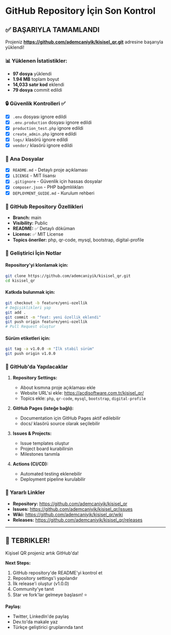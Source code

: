 # GitHub Repository İçin Son Kontrol

## ✅ BAŞARIYLA TAMAMLANDI

Projeniz **https://github.com/ademcaniyik/kisisel_qr.git** adresine başarıyla yüklendi!

### 📊 Yüklenen İstatistikler:
- **97 dosya** yüklendi
- **1.94 MB** toplam boyut
- **14,033 satır kod** eklendi
- **79 dosya** commit edildi

### 🔒 Güvenlik Kontrolleri ✅
- [x] `.env` dosyası ignore edildi
- [x] `.env.production` dosyası ignore edildi  
- [x] `production_test.php` ignore edildi
- [x] `create_admin.php` ignore edildi
- [x] `logs/` klasörü ignore edildi
- [x] `vendor/` klasörü ignore edildi

### 📁 Ana Dosyalar
- [x] `README.md` - Detaylı proje açıklaması
- [x] `LICENSE` - MIT lisansı
- [x] `.gitignore` - Güvenlik için hassas dosyalar
- [x] `composer.json` - PHP bağımlılıkları
- [x] `DEPLOYMENT_GUIDE.md` - Kurulum rehberi

### 🚀 GitHub Repository Özellikleri
- **Branch:** main
- **Visibility:** Public
- **README:** ✅ Detaylı döküman
- **License:** ✅ MIT License
- **Topics öneriler:** php, qr-code, mysql, bootstrap, digital-profile

### 📖 Geliştirici İçin Notlar

#### Repository'yi klonlamak için:
```bash
git clone https://github.com/ademcaniyik/kisisel_qr.git
cd kisisel_qr
```

#### Katkıda bulunmak için:
```bash
git checkout -b feature/yeni-ozellik
# Değişiklikleri yap
git add .
git commit -m "feat: yeni özellik eklendi"
git push origin feature/yeni-ozellik
# Pull Request oluştur
```

#### Sürüm etiketleri için:
```bash
git tag -a v1.0.0 -m "İlk stabil sürüm"
git push origin v1.0.0
```

### 🌟 GitHub'da Yapılacaklar

1. **Repository Settings:**
   - About kısmına proje açıklaması ekle
   - Website URL'si ekle: https://acdisoftware.com.tr/kisisel_qr/
   - Topics ekle: `php`, `qr-code`, `mysql`, `bootstrap`, `digital-profile`

2. **GitHub Pages (isteğe bağlı):**
   - Documentation için GitHub Pages aktif edilebilir
   - docs/ klasörü source olarak seçilebilir

3. **Issues & Projects:**
   - Issue templates oluştur
   - Project board kurabilirsin
   - Milestones tanımla

4. **Actions (CI/CD):**
   - Automated testing eklenebilir
   - Deployment pipeline kurulabilir

### 🔗 Yararlı Linkler
- **Repository:** https://github.com/ademcaniyik/kisisel_qr
- **Issues:** https://github.com/ademcaniyik/kisisel_qr/issues  
- **Wiki:** https://github.com/ademcaniyik/kisisel_qr/wiki
- **Releases:** https://github.com/ademcaniyik/kisisel_qr/releases

---

## 🎉 TEBRIKLER!

Kişisel QR projeniz artık GitHub'da!

**Next Steps:**
1. GitHub repository'de README'yi kontrol et
2. Repository settings'i yapılandır  
3. İlk release'i oluştur (v1.0.0)
4. Community'ye tanıt
5. Star ve fork'lar gelmeye başlasın! ⭐

**Paylaş:**
- Twitter, LinkedIn'de paylaş
- Dev.to'da makale yaz
- Türkçe geliştirici gruplarında tanıt

